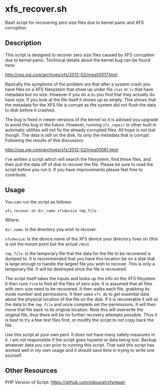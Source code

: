 # xfs_recover.sh

Bash script for recovering zero size files due to kernel panic and XFS corruption.

## Description

This script is designed to recover zero size files caused by XFS corruption due to kernel panic.  Technical details about the kernel bug can be found here:

http://oss.sgi.com/archives/xfs/2012-02/msg00517.html

Basically the symptoms of the problem are that after a system crash you have files on a XFS filesystem that show up under file `stat` or `ls` that have metadata but no size.  However if you do a `du` you find that they actually do have size.  If you look at the file itself it shows up as empty.  This shows that the metadata for the XFS file is corrupt as the system did not flush the data to disk before it crashed.

The bug is fixed in newer versions of the kernel so it is advised you upgrade to avoid this bug in the future.  However, running `xfs_repair` or other built in automatic utilities will not fix the already corrupted files.  All hope is not lost though.  The data is still on the disk, its only the metadata that is corrupt.  Following the results of this discussion:

http://oss.sgi.com/archives/xfs/2012-02/msg00561.html

I've written a script which will search the filesystem, find these files, and then pull the data off of disk to recover the file.  Please be sure to read the script before you run it.  If you have improvements please feel free to contribute.

## Usage

You can run the script as follows:

`xfs_recover.sh dir_name xfsdevice tmp_file`

Where:

`dir_name`: Is the directory you wish to recover.

`xfsdevice`: Is the device name of the XFS device your directory lives on (this is not the mount point but the actual `/dev`)

`tmp_file`: Is the temporary file that the data for the file to be recovered is dumped to.  It is recommended that you have this location be on a disk that is large enough to handle the largest file you wish to recover.  This is only a temporary file.  It will be destroyed once the file is recovered.

The script itself takes the inputs and looks up the info on the XFS filsystem.  It then runs `find` to find all the files of zero size.  It is assumed that all files with zero size need to be recovered.  It then walks each file, grabbing its inode number and permissions.  It then uses `xfs_db` to get essential data about the physical location of the file on the disk.  If it is recoverable it will `dd` the data to the `tmp_file` and once complete set the permissions.  It will then move that file back to its original location.  Note this will overwrite the original file, thus there will be no further recovery attempts possible.  Thus it is best to try a few test files first, or modify the script to not copy back the file.

Use this script at your own peril.  It does not have many safety measures in it.  I am not responsible if the script goes haywire or data being lost.  Backup whatever data you can prior to running this script.  That said this script has worked well in my own usage and it should save time in trying to write one yourself.

## Other Resources

PHP Version of Script: https://github.com/odoucet/xfsrepair

